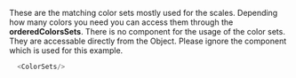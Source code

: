 These are the matching color sets mostly used for the scales. 
Depending how many colors you need you can access them through
the **orderedColorsSets**. There is no component for the usage of the color sets.
They are accessable directly from the Object.
Please ignore the component which is used for this example.

```js
  <ColorSets/>
```
